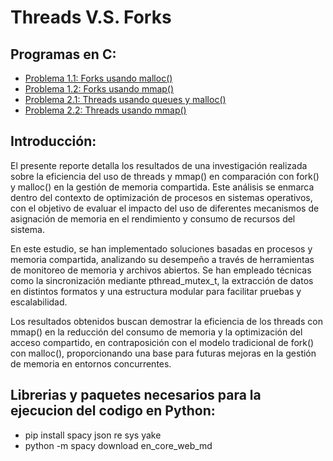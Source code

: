 # Threads V.S. Forks 

## Programas en C:
- [Problema 1.1: Forks usando malloc()](./problem1v1.c)
- [Problema 1.2: Forks usando mmap()](./problem1v2.c)
- [Problema 2.1: Threads usando queues y malloc()](./problem2v1.c)
- [Problema 2.2: Threads usando mmap()](./problem2v2.c)

## Introducción:
El presente reporte detalla los resultados de una investigación realizada sobre la eficiencia del uso de threads y mmap() en comparación con fork() y malloc() en la gestión de memoria compartida. Este análisis se enmarca dentro del contexto de optimización de procesos en sistemas operativos, con el objetivo de evaluar el impacto del uso de diferentes mecanismos de asignación de memoria en el rendimiento y consumo de recursos del sistema.

En este estudio, se han implementado soluciones basadas en procesos y memoria compartida, analizando su desempeño a través de herramientas de monitoreo de memoria y archivos abiertos. Se han empleado técnicas como la sincronización mediante pthread_mutex_t, la extracción de datos en distintos formatos y una estructura modular para facilitar pruebas y escalabilidad.

Los resultados obtenidos buscan demostrar la eficiencia de los threads con mmap() en la reducción del consumo de memoria y la optimización del acceso compartido, en contraposición con el modelo tradicional de fork() con malloc(), proporcionando una base para futuras mejoras en la gestión de memoria en entornos concurrentes.

## Librerias y paquetes necesarios para la ejecucion del codigo en Python:
- pip install spacy json re sys yake
- python -m spacy download en_core_web_md


